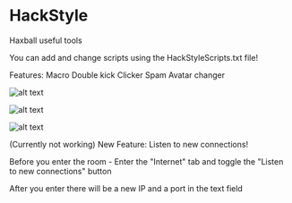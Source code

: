 # HackStyle
Haxball useful tools

You can add and change scripts using the HackStyleScripts.txt file!

Features:
Macro
Double kick
Clicker
Spam
Avatar changer


![alt text](https://user-images.githubusercontent.com/37410028/59344982-dcd19e00-8d17-11e9-8666-6bdf263a99d6.png)

![alt text](https://user-images.githubusercontent.com/37410028/59344961-d2af9f80-8d17-11e9-9f01-773e3d05671a.png)

![alt text](https://user-images.githubusercontent.com/37410028/56759603-00f61180-67a2-11e9-9b24-5b472ac5e74b.png)


(Currently not working) New Feature:
Listen to new connections!

Before you enter the room - Enter the "Internet" tab and toggle the "Listen to new connections" button

After you enter there will be a new IP and a port in the text field
